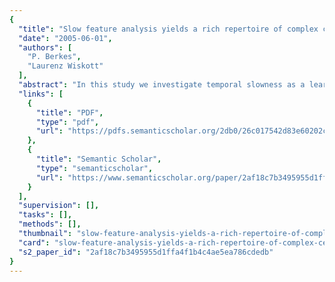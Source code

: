 ```yaml
---
{
  "title": "Slow feature analysis yields a rich repertoire of complex cell properties.",
  "date": "2005-06-01",
  "authors": [
    "P. Berkes",
    "Laurenz Wiskott"
  ],
  "abstract": "In this study we investigate temporal slowness as a learning principle for receptive fields using slow feature analysis, a new algorithm to determine functions that extract slowly varying signals from the input data. We find a good qualitative and quantitative match between the set of learned functions trained on image sequences and the population of complex cells in the primary visual cortex (V1). The functions show many properties found also experimentally in complex cells, such as direction selectivity, non-orthogonal inhibition, end-inhibition, and side-inhibition. Our results demonstrate that a single unsupervised learning principle can account for such a rich repertoire of receptive field properties.",
  "links": [
    {
      "title": "PDF",
      "type": "pdf",
      "url": "https://pdfs.semanticscholar.org/2db0/26c017542d83e60202c4bc346f027a476011.pdf"
    },
    {
      "title": "Semantic Scholar",
      "type": "semanticscholar",
      "url": "https://www.semanticscholar.org/paper/2af18c7b3495955d1ffa4f1b4c4ae5ea786cdedb"
    }
  ],
  "supervision": [],
  "tasks": [],
  "methods": [],
  "thumbnail": "slow-feature-analysis-yields-a-rich-repertoire-of-complex-cell-properties-thumb.jpg",
  "card": "slow-feature-analysis-yields-a-rich-repertoire-of-complex-cell-properties-card.jpg",
  "s2_paper_id": "2af18c7b3495955d1ffa4f1b4c4ae5ea786cdedb"
}
---
```


